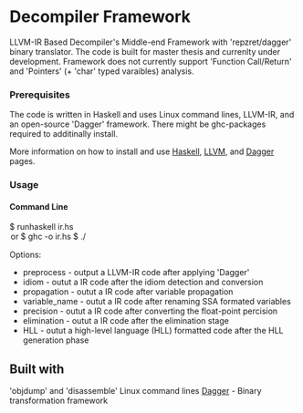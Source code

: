# Decompiler Framework

LLVM-IR Based Decompiler's Middle-end Framework with 'repzret/dagger' binary translator.
The code is built for master thesis and currenlty under development.
Framework does not currently support 'Function Call/Return' and 'Pointers' (+ 'char' typed varaibles) analysis.

### Prerequisites

The code is written in Haskell and uses Linux command lines, LLVM-IR, and an open-source 'Dagger' framework.
There might be ghc-packages required to additinally install.

More information on how to install and use [Haskell](https://www.haskell.org/downloads/), [LLVM](http://llvm.org/docs/GettingStarted.html), and [Dagger](https://github.com/repzret/dagger) pages.

### Usage

#### Command Line
$ runhaskell ir.hs <binaryFile> <option>
or
$ ghc -o <outputFileName> ir.hs
$ ./<outputFileName> <binaryFile> <option>

Options:
* preprocess - output a LLVM-IR code after applying 'Dagger'
* idiom - outut a IR code after the idiom detection and conversion
* propagation - outut a IR code after variable propagation
* variable_name - outut a IR code after renaming SSA formated variables
* precision - outut a IR code after converting the float-point percision
* elimination - outut a IR code after the elimination stage
* HLL - outut a high-level language (HLL) formatted code after the HLL generation phase

## Built with

'objdump' and 'disassemble' Linux command lines
[Dagger](https://github.com/repzret/dagger) - Binary transformation framework

